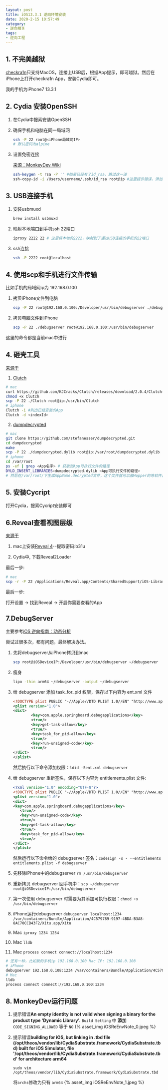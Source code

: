 ```yaml
---
layout: post
title: iOS13.3.1 逆向环境安装
date: 2020-2-15 10:57:49
category: 
- 逆向相关
tags: 
- 逆向工程
---
```


## 1. 不完美越狱

[checkra1n](https://checkra.in/releases/0.9.8-beta)只支持MacOS，连接上USB后，根据App提示，即可越狱。然后在iPhone上打开checkra1n App，安装Cydia即可。

我的手机为iPhone7 13.3.1

## 2. Cydia 安装OpenSSH

1. 在Cydia中搜索安装OpenSSH

2. 确保手机和电脑在同一局域网

   ```sh
   ssh -P 22 root@<iPhone局域网IP>
   # 默认密码为alpine
   ```

3. 设置免密连接

   [来源：MonkeyDev Wiki](https://github.com/AloneMonkey/MonkeyDev/wiki/安装)

   ```sh
   ssh-keygen -t rsa -P '' #如果已经有了id_rsa，跳过这一波
   ssh-copy-id -i /Users/username/.ssh/id_rsa root@ip #这里提示错误，添加sudo即可
   ```

<!-- more -->

## 3. USB连接手机

1. 安装usbmuxd

	```sh
    brew install usbmuxd 
   ```

2. 映射本地端口到手机ssh 22端口

   ```sh
   iproxy 2222 22 # 这里将本地的2222，映射到了通过USB连接的手机的22端口
   ```
   
3. ssh连接

   ```sh
   ssh -P 2222 root@localhost
   ```

## 4. 使用scp和手机进行文件传输

比如手机的局域网ip为 192.168.0.100

1. 拷贝iPhone文件到电脑

   ```sh
   scp -P 22 root@192.168.0.100:/Developer/usr/bin/debugserver ./debugserver
   ```

2. 拷贝电脑文件到iPhone

   ```sh
   scp -P 22 ./debugserver root@192.168.0.100:/usr/bin/debugserver
   ```

这里的命令都是当前mac中进行

## 4. 砸壳工具

[来源于](https://www.jianshu.com/p/aec0325aa2dc)

1. [Clutch](https://github.com/KJCracks/Clutch)

```sh
# mac
curl https://github.com/KJCracks/Clutch/releases/download/2.0.4/Clutch-2.0.4 -o ./Clutch
chmod +x Clutch
scp -P 22 ./Clutch root@ip:/usr/bin/Clutch
# iphone
Clutch -i #列出已经安装的App
Clutch -d <indexId>
```

2. [dumpdecrypted](https://github.com/KJCracks/Clutch)

```sh
# mac 
git clone https://github.com/stefanesser/dumpdecrypted.git
cd dumpdecrypted
make
scp -P 22 ./dumpdecrypted.dylib root@ip:/var/root/dumpdecrypted.dylib
# iphone
cd /var/root
ps -ef | grep <App名字> # 获取到App可执行文件的路径
DYLD_INSERT_LIBRARIES=dumpdecrypted.dylib <App可执行文件的路径>
# 然后在/var/root/下生成AppName.decrypted文件，这个文件就可以被Hopper的等软件正常使用了。
```

## 5. 安装Cycript

打开Cydia，搜索Cycript安装即可

## 6.Reveal查看视图层级

[来源于](https://www.jianshu.com/p/6cac1052879d)

1. mac上安装[Reveal 4](https://pan.baidu.com/s/1lz9lwTKXD9bS8DnvT9gkBQ)--提取密码:b31u

2. Cydia中, 下载Reveal2Loader

最后一步:

```sh
# mac
scp -r -P 22 /Applications/Reveal.app/Contents/SharedSupport/iOS-Libraries/RevealServer.framework/RevealServer root@YourIPhoneIP:/Library/MobileSubstrate/DynamicLibraries/reveal2Loader.dylib
```

最后一步:

打开设置 -> 找到Reveal -> 开启你需要查看的App

## 7.DebugServer

主要参考[iOS 逆向指南：动态分析](https://juejin.im/post/6844903889498537997#heading-3)

尝试过很多次，都有问题。最终解决办法。

1. 先将debugserver从iPhone拷贝到mac

   ```sh
   scp root@iOSDeviceIP:/Developer/usr/bin/debugserver ~/debugserver
   ```

2. 瘦身

   ```sh
   lipo -thin arm64 ~/debugserver -output ~/debugserver
   ```

3. 给 debugserver 添加 task_for_pid 权限，保存以下内容为 ent.xml 文件

   ```xml
   <!DOCTYPE plist PUBLIC "-//Apple//DTD PLIST 1.0//EN" "http://www.apple.com/DTDs/PropertyList-1.0.dtd">
   <plist version="1.0">
   <dict>
           <key>com.apple.springboard.debugapplications</key>
           <true/>
           <key>get-task-allow</key>
           <true/>
           <key>task_for_pid-allow</key>
           <true/>
           <key>run-unsigned-code</key>
           <true/>
   </dict>
   </plist>
   ```

   然后执行以下命令添加权限：`ldid -Sent.xml debugserver`
   
4. 给 debugserver 重新签名，保存以下内容为 entitlements.plist 文件:

   ```xml
   <?xml version="1.0" encoding="UTF-8"?>
   <!DOCTYPE plist PUBLIC "-//Apple//DTD PLIST 1.0//EN" "http://www.apple.com/DTDs/ PropertyList-1.0.dtd">
   <plist version="1.0">
   <dict>
   <key>com.apple.springboard.debugapplications</key>
      <true/>
      <key>run-unsigned-code</key>
      <true/>
      <key>get-task-allow</key>
      <true/>
      <key>task_for_pid-allow</key>
      <true/>
   </dict> 
   </plist>
   ```

   然后运行以下命令给的 debugserver 签名：`codesign -s - --entitlements entitlements.plist -f debugserver`

5. 先移除iPhone中的debugserver `rm /usr/bin/debugserver`

6. 重新拷贝 debugserver 回手机中：`scp ~/debugserver root@iOSDeviceIP:/usr/bin/debugserver`

7. 第一次使用 debugserver 时需要为其添加可执行权限：`chmod +x /usr/bin/debugserver`

8. iPhone运行debugserver `debugserver localhost:1234 /var/containers/Bundle/Application/4C579789-9197-4BDA-B3A8-8AC70CCB43F2/Xitu.app/Xitu` 

9. Mac `iproxy 1234 1234`

10. Mac `lldb`

11. Mac `process connect connect://localhost:1234`
```sh
# 还有一种，比如我的手机ip 192.168.0.100 Mac IP: 192.168.0.108
# iPhone
debugserver 192.168.0.108:1234 /var/containers/Bundle/Application/4C579789-9197-4BDA-B3A8-8AC70CCB43F2/Xitu.app/Xitu`
# Mac
lldb
process connect connect://192.168.0.100:1234
```



## 8. MonkeyDev运行问题

1. 提示错误**An empty identity is not valid when signing a binary for the product type 'Dynamic Library'.**
`Build Setting` 中 **添加**  `CODE_SIGNING_ALLOWED` 等于 `NO`
{% asset_img iOSReEnvNote_0.jpeg %}
2. 提示错误**building for iOS, but linking in .tbd file (/opt/theos/vendor/lib/CydiaSubstrate.framework/CydiaSubstrate.tbd) built for iOS Simulator, file '/opt/theos/vendor/lib/CydiaSubstrate.framework/CydiaSubstrate.tbd' for architecture arm64**

    `sudo vim /opt/theos/vendor/lib/CydiaSubstrate.framework/CydiaSubstrate.tbd`
    
    将`archs`修改为只有 `arm64`
   {% asset_img iOSReEnvNote_1.jpeg %}
